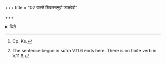+++
title = "02 यास्ते शिवास्तनुवो जातवेदो"

+++

<details><summary>थिते</summary>

2. (Having also recited the verses beginning) with yāste śivāstanuvo...[^1] (the Adhvaryu) places (the fire) on the materials.[^2]  


[^1]: Cp. Ks.

[^2]: The sentence begun in sūtra V.11.6 ends here. There is no finite verb in V.11.6.
</details>
